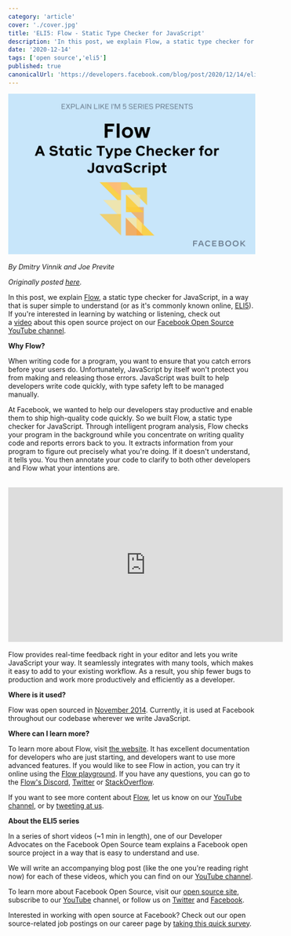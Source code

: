 ```yaml
---
category: 'article'
cover: './cover.jpg'
title: 'ELI5: Flow - Static Type Checker for JavaScript'
description: 'In this post, we explain Flow, a static type checker for JavaScript.'
date: '2020-12-14'
tags: ['open source','eli5']
published: true
canonicalUrl: 'https://developers.facebook.com/blog/post/2020/12/14/eli5-flow-static-type-checker-javascript'
---
```


![cover](./cover.jpg)

*By Dmitry Vinnik and Joe Previte*

*Originally posted [here](https://developers.facebook.com/blog/post/2020/12/14/eli5-flow-static-type-checker-javascript).*

In this post, we explain [Flow](https://flow.org/), a static type checker for JavaScript, in a way that is super simple to understand (or as it's commonly known online, [ELI5](https://l.facebook.com/l.php?u=https%3A%2F%2Fwww.dictionary.com%2Fe%2Fslang%2Feli5%2F&h=AT2cdG_waA0U-CcPWcIN3w1uU-VUfAUv2e6ZBjgYuG-8JTgNqs09NzI5OZDs4eLjZ3YThKhp0Q_pUz04ZCokGqslErQbwmCwRJZDa8mJPPRjxvAmBuACboiQgHlYanI9Jj2Yu9ef8DTCEnq2oAFETqQItGHwx-dUiGhJ34ScWxU)). If you're interested in learning by watching or listening, check out a [video](https://l.facebook.com/l.php?u=https%3A%2F%2Fwww.youtube.com%2Fwatch%3Fv%3Dr_6cW_Mxy5U&h=AT0pgQBc-kBIgjDwStFaVMHH0Z3TRD8kYwxf7iwGYd_6T__SgjtXPEly1eVHs7lipaOJYHfQfwjTmrf9D28Mjd95wqG9G04VDGWk3-TALEkKUy6CpcWRqvJFdzSvVY0eD5Jr7lkIkauhNy-HrinQWFbnreFvaAxDiKiHqK8sIhc) about this open source project on our [Facebook Open Source YouTube channel](https://l.facebook.com/l.php?u=https%3A%2F%2Fwww.youtube.com%2Fc%2FFacebookOpenSource&h=AT360NMza3KaY7X9l4RkRlNW2l55zFlvwIa9n0RuMwn4YiNTZ6SYXo3KoRgIjcTtJiJFiUm-WFc6RJhGGqNFfoI2vsi3gQRt3JImCAuOrLQwyh1vzM86Yz6YEqmiBycNou14AJqZiL2qY3jyQRf48oHqYfFnJ7VXoDCb3JbrR3c).

**Why Flow?**

When writing code for a program, you want to ensure that you catch errors before your users do. Unfortunately, JavaScript by itself won't protect you from making and releasing those errors. JavaScript was built to help developers write code quickly, with type safety left to be managed manually.

At Facebook, we wanted to help our developers stay productive and enable them to ship high-quality code quickly. So we built Flow, a static type checker for JavaScript. Through intelligent program analysis, Flow checks your program in the background while you concentrate on writing quality code and reports errors back to you. It extracts information from your program to figure out precisely what you're doing. If it doesn't understand, it tells you. You then annotate your code to clarify to both other developers and Flow what your intentions are.

</br>
<iframe width="560" height="315" src="https://www.youtube.com/embed/r_6cW_Mxy5U" title="YouTube video player" frameborder="0" allow="accelerometer; autoplay; clipboard-write; encrypted-media; gyroscope; picture-in-picture" allowfullscreen></iframe>
</br>


Flow provides real-time feedback right in your editor and lets you write JavaScript your way. It seamlessly integrates with many tools, which makes it easy to add to your existing workflow. As a result, you ship fewer bugs to production and work more productively and efficiently as a developer.

**Where is it used?**

Flow was open sourced in [November 2014](https://l.facebook.com/l.php?u=https%3A%2F%2Fengineering.fb.com%2F2014%2F11%2F18%2Fweb%2Fflow-a-new-static-type-checker-for-javascript%2F&h=AT2UdCsgyHMN9sKzrFa_LyWANAll-z-ZPjG3s3oLmP6XI4cCGeuxJTEKwYXxaKVk-Pqa20vVRKhNTOTdnzSalMmLoi6z3-xaesS2X-XV-Yo57h4uam-gUrl06scQJQ5B9Sha9XDGVAh236af_r-RcP0Etaytt6SR88w_rjHIGls). Currently, it is used at Facebook throughout our codebase wherever we write JavaScript.

**Where can I learn more?**

To learn more about Flow, visit [the website](https://l.facebook.com/l.php?u=https%3A%2F%2Fflow.org%2F&h=AT1f3B-zOyULkjEfWMugqUH1TBiF1Qo-_5eIMFzrXkH77vPtVTTui9ReCg4vEM_i2YRdDSAG6O1xZ9BNjECMEDOZTaF9tMbOykrXifblKVyo5I5k5z8pGbUd0o3jyyv1ihH6wLyqAiL3RKeE5hJVM9eB2cDKZri5gpHajJJEpTg). It has excellent documentation for developers who are just starting, and developers want to use more advanced features. If you would like to see Flow in action, you can try it online using the [Flow playground](https://l.facebook.com/l.php?u=https%3A%2F%2Fflow.org%2Ftry%2F&h=AT0_cTYuU6wjYp0bfcqcP1BOqCAFtAwSi3ovc_bl3vRzzSHFn3IwQHvWZO2ZHa1zqnAoJ3koFgm4mojmghYalrbLucBTS2pAwRCR8SIuOGX6J_nM7O-e-MbeeSmHq8SLxB17B8SRuq8lAhFLVN2Xacy08VRzlqqR6Twh5K77tDc). If you have any questions, you can go to the [Flow's Discord](https://l.facebook.com/l.php?u=https%3A%2F%2Fdiscord.com%2Finvite%2F8ezwRUK&h=AT0FtKXCeiTf4yMzJqls5p8Kc_wvU3lVYut3B_6xweiCGm24ATstLA7ATzvisi1bFbLjK56aX3wPi1O-QkSUJBz-RfQNb3DTy1nEo-f8O-provV4veNWPfU5hUCl61jslnNtvogQLEaEC2RZ_4957qJfDLDBA_45PFk13i0GZwg), [Twitter](https://l.facebook.com/l.php?u=https%3A%2F%2Ftwitter.com%2Fflowtype&h=AT0_QPwS_uSwVpQ6A9cK-tbsSG_qP1GAmL0TMnNdbGTkToAXeJwzQaixsPfQoETMRtL_2txsiux3oVHdQESLzy9ezmX5phKzJLGeRSwqs7BxtENH5AQNB29MCPWPPxp8_ESTsdCFwuV4-n3EUAkD2C2xgUZDGp9nU4Q-VUreixA) or [StackOverflow](https://l.facebook.com/l.php?u=https%3A%2F%2Fstackoverflow.com%2Fquestions%2Ftagged%2Fflowtype&h=AT3QdnD8Q70znFaXBe5XtByKYvrlso-f8ZDzJ7HqMMh4zvn7vWbAR2Nf4jgZPXzHLSq0Qp_iG0p5UCUxvOmh5nqlvjWIRAdjBDJVtFu3X3AkSSmV99xSX_aoBSlu2s4vLa2aXYAdh1g6OWaH4FhevgTepRHAIdnh1N3aSNNfBZk).

If you want to see more content about [Flow](https://l.facebook.com/l.php?u=https%3A%2F%2Fflow.org%2F&h=AT0-9Jp8-Kl38SZrw2VtbDNZg6jinLuq_j80rqMY-wIvbiBjChrJ8LHCgaroWOxC78bR6hp8Epbs3EXmd0Wc8TW_xBJf0MtD2rfL31lCdUpslEuW1yazvT02tcSwPfea0xn5Bb_3wd30y148ePo08hvM3aCOicFWTcsG1N2GI0o), let us know on our [YouTube channel](https://l.facebook.com/l.php?u=https%3A%2F%2Fwww.youtube.com%2Fc%2FFacebookOpenSource&h=AT2RWMiyAEkVoybXOQjn3Htz0Jo3dxh_7sG5S04v1YXvN5IZhGH-qt1CnPrbpcGUfZw0WKMDoBq5DxOeFPjRJJgiuI-1SoR1eaVbhjBx_dol1g3w-66YTQDQn01IjrwGbXvNOwozcSkQZn4M4u7WhbF-GOdTbmCg_z6C6KfdHds), or by [tweeting at us](https://l.facebook.com/l.php?u=https%3A%2F%2Ftwitter.com%2FfbOpenSource&h=AT18_pdYMDEjOH3nbjkI0tMkmeCZtTviPwC5jjHExu7LkzZJyKTu1SQPwATEpkrkCf525yiBjjzMqRQgshQhahaR-LSPX3L_U_hGIJdy2uCwJ1dZc3ZN7PybYmmmOYTrVNl8ul0kP1dnVcgcpuEzIJmc8ffv6V_PeQnLkNXg_tY).

**About the ELI5 series**

In a series of short videos (~1 min in length), one of our Developer Advocates on the Facebook Open Source team explains a Facebook open source project in a way that is easy to understand and use.

We will write an accompanying blog post (like the one you're reading right now) for each of these videos, which you can find on our [YouTube channel](https://l.facebook.com/l.php?u=https%3A%2F%2Fwww.youtube.com%2Fchannel%2FUCCQY962PmHabTjaHv2wJzfQ&h=AT1dpuQZw22abFzViSDQNdxOCtBDsuxX0z4LnDFg1oVlP1iPgYSZoy-CPGnlbV0nolkD-AAIq-eAfKLjkkU4yLwQP6LElKJJhgBh2MbIIE9w1ju-WGecIUozICmV5CSlXsqKYwykCzXqmZEMn3v-UFAMPmu25FiT4hflLNLbiWo).

To learn more about Facebook Open Source, visit our [open source site](https://opensource.facebook.com/), subscribe to our [YouTube](https://l.facebook.com/l.php?u=https%3A%2F%2Fwww.youtube.com%2Fchannel%2FUCCQY962PmHabTjaHv2wJzfQ&h=AT2xCo2WtZudJ6xboqQpOUu5Rt8ybgjQT2KF4ayI-Pj5s6lXNN7iYCXvp3dLVj7TWXBkykGOWILyjsklpLCmeCQRMYQhcdgLo556VG0Nfz6YtQe1N7QzYwrhnKNaMs9oQeHUg6tqRspdgpymxW2TsVgl_swb5OAEdKzrPxrttu4) channel, or follow us on [Twitter](https://l.facebook.com/l.php?u=https%3A%2F%2Ftwitter.com%2FfbOpenSource&h=AT2cJzZGPwQ2vZZmxsHx-pGS72ZFGroGB0FlG6Y9-xG95x9PjKQoM-oQo6qctGIOuyj5hc_kQ_NGu_P-E14qG7mL_U5OHo3RB-YsBob1fMCi-blDuA13Jy4v7wSCoH-oZa1QwloFkj4o98W5PmD-vcbQDT6AhT_2NwNI-licQPY) and [Facebook](https://www.facebook.com/fbOpenSource/).

Interested in working with open source at Facebook? Check out our open source-related job postings on our career page by [taking this quick survey](https://l.facebook.com/l.php?u=https%3A%2F%2Fwww.surveymonkey.com%2Fr%2FV76PRN3&h=AT0eKrsofClWOUVoKjSiebY-Jr7sXvr8l-_c3GtNl5bZ3ctjgNnsgOByx5i1o3mi9BoAKCbNtRxch5sASzJmOfl9wtLegsfZklL2SyJgRPu8TVDkJp6E04Ysyj9oBoJJ47n3uKqc4A6K9jgNDbxrKyRhuhY8OcRA3VipCBrh4ss).